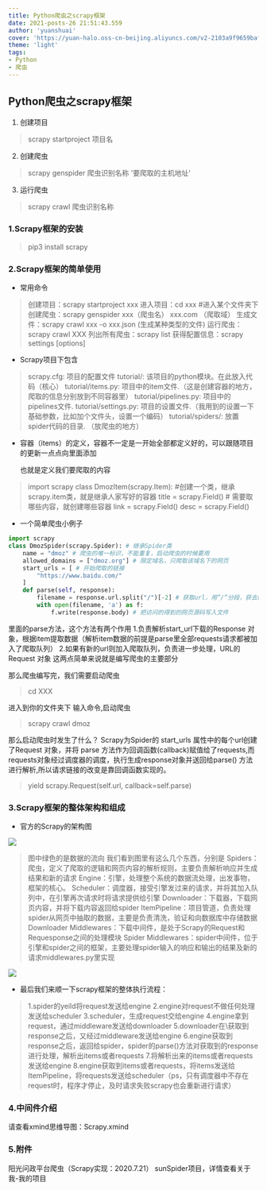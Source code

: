 ```yaml
---
title: Python爬虫之scrapy框架
date: 2021-posts-26 21:51:43.559
author: 'yuanshuai'
cover: 'https://yuan-halo.oss-cn-beijing.aliyuncs.com/v2-2103a9f9659baf7be26d40fe5b4e9f1f_1440w.jpg'
theme: 'light'
tags: 
- Python
- 爬虫
---
```


## Python爬虫之scrapy框架

1. 创建项目

>scrapy startproject 项目名

2. 创建爬虫

> scrapy  genspider  爬虫识别名称   '要爬取的主机地址'

3. 运行爬虫

> scrapy crawl 爬虫识别名称

### 1.Scrapy框架的安装

> pip3 install scrapy

### 2.Scrapy框架的简单使用

- 常用命令

> 创建项目：scrapy startproject xxx
> 进入项目：cd xxx #进入某个文件夹下
> 创建爬虫：scrapy genspider xxx（爬虫名） xxx.com （爬取域）
> 生成文件：scrapy crawl xxx -o xxx.json (生成某种类型的文件)
> 运行爬虫：scrapy crawl XXX
> 列出所有爬虫：scrapy list
> 获得配置信息：scrapy settings [options]

- Scrapy项目下包含

> scrapy.cfg: 项目的配置文件
> tutorial/: 该项目的python模块。在此放入代码（核心）
> tutorial/items.py: 项目中的item文件.（这是创建容器的地方，爬取的信息分别放到不同容器里）
> tutorial/pipelines.py: 项目中的pipelines文件.
> tutorial/settings.py: 项目的设置文件.（我用到的设置一下基础参数，比如加个文件头，设置一个编码）
> tutorial/spiders/: 放置spider代码的目录. （放爬虫的地方）

- 容器（items）的定义，容器不一定是一开始全部都定义好的，可以跟随项目的更新一点点向里面添加

  也就是定义我们要爬取的内容

> import scrapy
> class DmozItem(scrapy.Item): #创建一个类，继承scrapy.item类，就是继承人家写好的容器
> title = scrapy.Field() # 需要取哪些内容，就创建哪些容器
> link = scrapy.Field()
> desc = scrapy.Field()

- 一个简单爬虫小例子

```python
import scrapy
class DmozSpider(scrapy.Spider): # 继承Spider类
    name = "dmoz" # 爬虫的唯一标识，不能重复，启动爬虫的时候要用
    allowed_domains = ["dmoz.org"] # 限定域名，只爬取该域名下的网页
    start_urls = [ # 开始爬取的链接
        "https://www.baidu.com/"
    ]
    def parse(self, response):
        filename = response.url.split("/")[-2] # 获取url，用”/”分段，获去倒数第二个字段
        with open(filename, 'a') as f:
            f.write(response.body) # 把访问的得到的网页源码写入文件
```

里面的parse方法，这个方法有两个作用
1.负责解析start_url下载的Response 对象，根据item提取数据（解析item数据的前提是parse里全部requests请求都被加入了爬取队列）
2.如果有新的url则加入爬取队列，负责进一步处理，URL的Request 对象
这两点简单来说就是编写爬虫的主要部分

那么爬虫编写完，我们需要启动爬虫

> cd XXX

进入到你的文件夹下
输入命令,启动爬虫

> scrapy crawl dmoz

那么启动爬虫时发生了什么？
Scrapy为Spider的 start_urls 属性中的每个url创建了Request 对象，并将 parse 方法作为回调函数(callback)赋值给了requests,而requests对象经过调度器的调度，执行生成response对象并送回给parse() 方法进行解析,所以请求链接的改变是靠回调函数实现的。

> yield scrapy.Request(self.url, callback=self.parse)

### 3.Scrapy框架的整体架构和组成

- 官方的Scrapy的架构图

![](https://hexobbblog.oss-cn-beijing.aliyuncs.com/images/python_spider/1.png)

>图中绿色的是数据的流向
>我们看到图里有这么几个东西，分别是
>Spiders：爬虫，定义了爬取的逻辑和网页内容的解析规则，主要负责解析响应并生成结果和新的请求
>Engine：引擎，处理整个系统的数据流处理，出发事物，框架的核心。
>Scheduler：调度器，接受引擎发过来的请求，并将其加入队列中，在引擎再次请求时将请求提供给引擎
>Downloader：下载器，下载网页内容，并将下载内容返回给spider
>ItemPipeline：项目管道，负责处理spider从网页中抽取的数据，主要是负责清洗，验证和向数据库中存储数据
>Downloader Middlewares：下载中间件，是处于Scrapy的Request和Requesponse之间的处理模块
>Spider Middlewares：spider中间件，位于引擎和spider之间的框架，主要处理spider输入的响应和输出的结果及新的请求middlewares.py里实现

![](https://hexobbblog.oss-cn-beijing.aliyuncs.com/images/python_spider/2.png)

- 最后我们来顺一下scrapy框架的整体执行流程：

> 1.spider的yeild将request发送给engine
> 2.engine对request不做任何处理发送给scheduler
> 3.scheduler，生成request交给engine
> 4.engine拿到request，通过middleware发送给downloader
> 5.downloader在\获取到response之后，又经过middleware发送给engine
> 6.engine获取到response之后，返回给spider，spider的parse()方法对获取到的response进行处理，解析出items或者requests
> 7.将解析出来的items或者requests发送给engine
> 8.engine获取到items或者requests，将items发送给ItemPipeline，将requests发送给scheduler（ps，只有调度器中不存在request时，程序才停止，及时请求失败scrapy也会重新进行请求）

### 4.中间件介绍

请查看xmind思维导图：Scrapy.xmind

### 5.附件

阳光问政平台爬虫（Scrapy实现：2020.7.21） sunSpider项目，详情查看关于我-我的项目

##